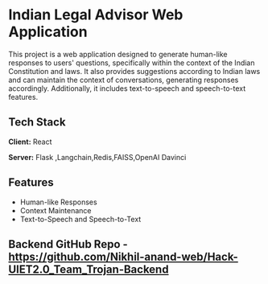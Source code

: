 
# Indian Legal Advisor Web Application

This project is a web application designed to generate human-like responses to users' questions, specifically within the context of the Indian Constitution and laws. It also provides suggestions according to Indian laws and can maintain the context of conversations, generating responses accordingly. Additionally, it includes text-to-speech and speech-to-text features.





## Tech Stack

**Client:** React

**Server:** Flask ,Langchain,Redis,FAISS,OpenAI Davinci


## Features

- Human-like Responses
- Context Maintenance
- Text-to-Speech and Speech-to-Text




## Backend GitHub Repo - https://github.com/Nikhil-anand-web/Hack-UIET2.0_Team_Trojan-Backend

